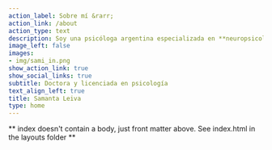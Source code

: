 ```yaml
---
action_label: Sobre mí &rarr;
action_link: /about
action_type: text
description: Soy una psicóloga argentina especializada en **neuropsicología** y en **estadística aplicada** para las ciencias de la salud, formada en la Universidad de Buenos Aires. En esta web encontrarás los proyectos en los que trabajo junto con ideas y materiales sobre neuropsicología, estadística y demás.
image_left: false
images:
- img/sami_in.png
show_action_link: true
show_social_links: true
subtitle: Doctora y licenciada en psicología
text_align_left: true
title: Samanta Leiva
type: home
---
```


** index doesn't contain a body, just front matter above.
See index.html in the layouts folder **
